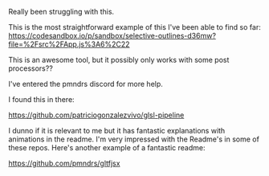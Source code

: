Really been struggling with this.

This is the most straightforward example of this I've been able to find so far:
https://codesandbox.io/p/sandbox/selective-outlines-d36mw?file=%2Fsrc%2FApp.js%3A6%2C22

This is an awesome tool, but it possibly only works with some post processors??

I've entered the pmndrs discord for more help.

I found this in there:

https://github.com/patriciogonzalezvivo/glsl-pipeline

I dunno if it is relevant to me but it has fantastic explanations with animations in the readme. I'm very impressed with the Readme's in some of these repos. Here's another example of a fantastic readme:

https://github.com/pmndrs/gltfjsx